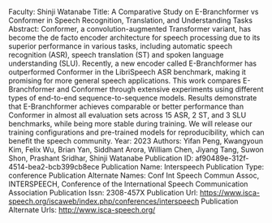Faculty: Shinji Watanabe
Title: A Comparative Study on E-Branchformer vs Conformer in Speech Recognition, Translation, and Understanding Tasks
Abstract: Conformer, a convolution-augmented Transformer variant, has become the de facto encoder architecture for speech processing due to its superior performance in various tasks, including automatic speech recognition (ASR), speech translation (ST) and spoken language understanding (SLU). Recently, a new encoder called E-Branchformer has outperformed Conformer in the LibriSpeech ASR benchmark, making it promising for more general speech applications. This work compares E-Branchformer and Conformer through extensive experiments using different types of end-to-end sequence-to-sequence models. Results demonstrate that E-Branchformer achieves comparable or better performance than Conformer in almost all evaluation sets across 15 ASR, 2 ST, and 3 SLU benchmarks, while being more stable during training. We will release our training configurations and pre-trained models for reproducibility, which can benefit the speech community.
Year: 2023
Authors: Yifan Peng, Kwangyoun Kim, Felix Wu, Brian Yan, Siddhant Arora, William Chen, Jiyang Tang, Suwon Shon, Prashant Sridhar, Shinji Watanabe
Publication ID: af90489e-312f-4514-bea2-bcb399cb8ece
Publication Name: Interspeech
Publication Type: conference
Publication Alternate Names: Conf Int Speech Commun Assoc, INTERSPEECH, Conference of the International Speech Communication Association
Publication Issn: 2308-457X
Publication Url: https://www.isca-speech.org/iscaweb/index.php/conferences/interspeech
Publication Alternate Urls: http://www.isca-speech.org/
